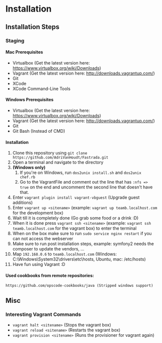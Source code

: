 # Installation
## Installation Steps
### Staging
#### Mac Prerequisites
* Virtualbox (Get the latest version here: https://www.virtualbox.org/wiki/Downloads)
* Vagrant (Get the latest version here: http://downloads.vagrantup.com/)
* Git
* XCode
* XCode Command-Line Tools

#### Windows Prerequisites
* Virtualbox (Get the latest version here: https://www.virtualbox.org/wiki/Downloads)
* Vagrant (Get the latest version here: http://downloads.vagrantup.com/)
* Git
* Git Bash (Instead of CMD)

#### Installation
1. Clone this repository using `git clone https://github.com/AdriVanHoudt/Fastrada.git`
2. Open a terminal and navigate to the directory
3.	__(Windows only)__
	1. If you're on Windows, run `dos2unix install.sh` and `dos2unix chef.rb`
	2. Go to the VagrantFile and comment out the line that has `:nfs => true` on the end and uncomment the second line that doesn't have that.
4. Enter `vagrant plugin install vagrant-vbguest` (Upgrade guest additions)
4. Enter `vagrant up <sitename>` (example: `vagrant up teamb.localhost.com` for the development box)
5. Wait till it is completely done (Go grab some food or a drink :D)
6. When it is done press `vagrant ssh <sitename>` (example: `vagrant ssh teamb.localhost.com` for the vagrant box) to enter the terminal
7. When on the box make sure to run `sudo service nginx restart` if you can not access the webserver
8. Make sure to run post installation steps, example: symfony2 needs the composer to 	update the vendors, ...
9. Map `192.168.0.6` to `teamb.localhost.com` (Windows: C:\Windows\System32\drivers\etc\hosts, Ubuntu, mac: /etc/hosts)
9. Have fun using Vagrant :D

#### Used cookbooks from remote repositories:
	https://github.com/opscode-cookbooks/java (Stripped windows support)

## Misc
### Interesting Vagrant Commands
* `vagrant halt <sitename>` (Stops the vagrant box)
* `vagrant reload <sitename>` (Restarts the vagrant box)
* `vagrant provision <sitename>` (Runs the provisioner for vagrant again)
